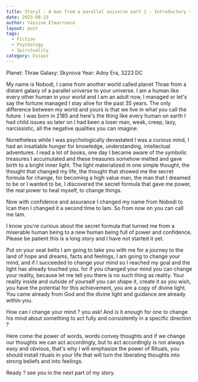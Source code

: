 ```yaml
---
title: Story1 - A man from a parallel universe part 1 - Introductory : Words and Rituals
date: 2023-08-15
author: Yassine Elmarrueco
layout: post
tags:
  - Fiction
  - Psychology
  - Spirituality
category: Essays
---
```


Planet: Thrae
Galaxy: Skynova
Year: Adoy Era, 3223 DC

My name is Nobodi, I came from another world called planet Thrae from a distant galaxy of a parallel universe to your universe. I am a human like every other human in your world and I am an adult now, I managed or let's say the fortune managed I stay alive for the past 35 years. The only difference between my world and yours is that we live in what you call the future. I was born in 2185 and here's the thing like every human on earth I had child issues so later on I had been a loser man, weak, creep, lazy, narcissistic, all the negative qualities you can imagine. 

Nonetheless while I was psychologically devastated I was a curious mind, I had an insatiable hunger for knowledge, understanding, intellectual adventures. I read a lot of books, one day I became aware of the symbolic treasures I accumulated and these treasures somehow melted and gave birth to a bright inner light. The light materialized in one simple thought, the thought that changed my life, the thought that showed me the secret formula for change, for becoming a high value man, the man that I dreamed to be or I wanted to be, I discovered the secret formula that gave me power, the real power to heal myself, to change things. 

Now with confidence and assurance I changed my name from Nobodi to Ican then I changed it a second time to Iam. So from now on you can call me Iam.

I know you're curious about the secret formula that turned me from a miserable human being to a new human being full of power and confidence. Please be patient this is a long story and I have not started it yet. 

Put on your seat belts I am going to take you with me for a journey to the land of hope and dreams, facts and feelings, I am going to change your mind, and if I  succeeded to change your mind so I reached my goal and the light has already touched you. for if you changed your mind you can change your reality, because let me tell you there is no such thing as reality. Your reality inside and outside of yourself you can shape it, create it as you wish, you have the potential for this achievement, you are a copy of divine light. You came already from God and the divine light and guidance are already within you.

How can I change your mind ? you ask! And is it enough for one to change his  mind about something to act fully and consistently in a specific direction ?

Here come the power of words, words convey thoughts and if we change our thoughts we can act accordingly, but to act accordingly is not always easy and obvious, that's why I will emphasize the power of Rituals, you should install rituals in your life that will turn the liberating thoughts into strong beliefs and into feelings.

Ready ? see you in the next part of my story. 

  
